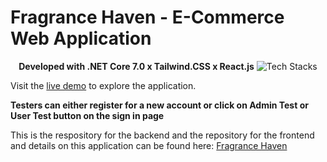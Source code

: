 # Fragrance Haven - E-Commerce Web Application
 <p align="center">
 <b>Developed with .NET Core 7.0 x Tailwind.CSS x React.js</b>
 <img src="https://res.cloudinary.com/dhpo94oka/image/upload/v1709399843/Github/Description/m52d4ld8nwaugu6zruum.png" alt="Tech Stacks">
 </p>

Visit the [live demo](https://fragrancehaven.vercel.app/) to explore the application.

**Testers can either register for a new account or click on Admin Test or User Test button on the sign in page**

This is the respository for the backend and the repository for the frontend and details on this application can be found here: [Fragrance Haven](https://github.com/ChrisShim98/fragrancehaven)
